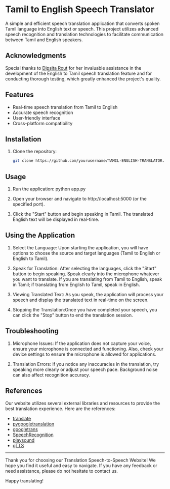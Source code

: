 # Tamil to English Speech Translator  

A simple and efficient speech translation application that converts spoken Tamil language into English text or speech. This project utilizes advanced speech recognition and translation technologies to facilitate communication between Tamil and English speakers.  

## Acknowledgments

Special thanks to [Dipsita Rout](https://pypi.org/project/SpeechRecognition/)  for her invaluable assistance in the development of the English to Tamil speech translation feature and for conducting thorough testing, which greatly enhanced the project's quality.

## Features  

- Real-time speech translation from Tamil to English  
- Accurate speech recognition  
- User-friendly interface  
- Cross-platform compatibility  

## Installation  

1. Clone the repository:  
   ```bash  
   git clone https://github.com/yourusername/TAMIL-ENGLISH-TRANSLATOR.git
## Usage
1. Run the application:
   python app.py  
3. Open your browser and navigate to http://localhost:5000 (or the specified port).

4. Click the "Start" button and begin speaking in Tamil. The translated English text will be displayed in real-time.

## Using the Application

1. Select the Language: Upon starting the application, you will have options to choose the source and target languages (Tamil to English or English to Tamil).


2. Speak for Translation: After selecting the languages, click the "Start" button to begin speaking.
Speak clearly into the microphone whatever you want to translate. If you are translating from Tamil to English, speak in Tamil; if translating from English to Tamil, speak in English.

3. Viewing Translated Text: As you speak, the application will process your speech and display the translated text in real-time on the screen.

4. Stopping the Translation:Once you have completed your speech, you can click the "Stop" button to end the translation session.


## Troubleshooting

1. Microphone Issues:
  If the application does not capture your voice, ensure your microphone is connected and functioning. Also, check your device settings to ensure the 
  microphone is allowed for applications.


2. Translation Errors:
   If you notice any inaccuracies in the translation, try speaking more clearly or adjust your speech pace. Background noise can also affect recognition
   accuracy.


## References
Our website utilizes several external libraries and resources to provide the best translation experience. Here are the references:

- [translate](https://pypi.org/project/translate)
- [pygoogletranslation](https://pypi.org/project/pygoogletranslation)
- [googletrans](https://pypi.org/project/googletrans)
- [SpeechRecognition](https://pypi.org/project/SpeechRecognition)
- [playsound](https://pypi.org/project/playsound)
- [gTTS](https://pypi.org/project/gTTS)

---

Thank you for choosing our Translation Speech-to-Speech Website! We hope you find it useful and easy to navigate. If you have any feedback or need assistance, please do not hesitate to contact us.

Happy translating!



